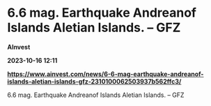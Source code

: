 # 6.6 mag. Earthquake Andreanof Islands Aletian Islands. – GFZ
**AInvest**

**2023-10-16 12:11**

**https://www.ainvest.com/news/6-6-mag-earthquake-andreanof-islands-aletian-islands-gfz-2310100062503937b562ffc3/**

6.6 mag. Earthquake Andreanof Islands Aletian Islands. – GFZ
